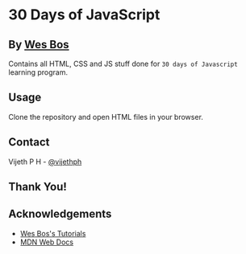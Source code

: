 # 30 Days of JavaScript

## By [Wes Bos](https://github.com/wesbos)

Contains all HTML, CSS and JS stuff done for `30 days of Javascript` learning program.

## Usage

Clone the repository and open HTML files in your browser.

## Contact

Vijeth P H - [@vijethph](https://github.com/vijethph)

## Thank You!


## Acknowledgements

- [Wes Bos's Tutorials](https://javascript30.com)
- [MDN Web Docs](https://developer.mozilla.org/en-US)
